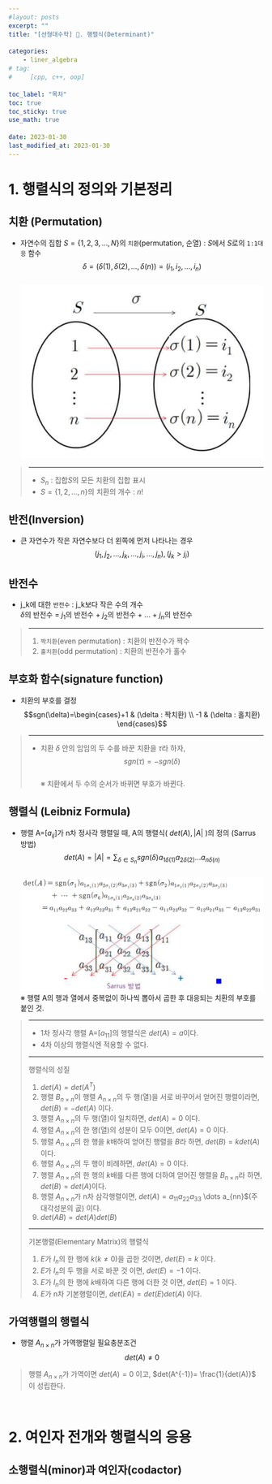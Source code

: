 ```yaml
---
#layout: posts
excerpt: ""
title: "[선형대수학] 📂. 행렬식(Determinant)"

categories:
    - liner_algebra
# tag:
#     [cpp, c++, oop]

toc_label: "목차"
toc: true
toc_sticky: true
use_math: true

date: 2023-01-30
last_modified_at: 2023-01-30
---
```


# 1. 행렬식의 정의와 기본정리
## 치환 (Permutation)
- 자연수의 집합 $S=\{1, 2, 3, \dots, N\}$의 `치환`(permutation, 순열) : $S$에서 $S$로의 `1:1대응` 함수  
$$\delta=( \delta(1), \delta(2), \dots, \delta(n) )=(i_1, i_2, \dots, i_n)$$  
![image](../../assets/images/liner_algebra/04_determinant/permutation.png)  
> ---
> - $S_n$ : 집합$S$의 모든 치환의 집합 표시  
> - $S=\{1, 2, \dots, n\}$의 치환의 개수 : $n!$  

## 반전(Inversion)
- 큰 자연수가 작은 자연수보다 더 왼쪽에 먼저 나타나는 경우  
$$(j_1, j_2, \dots, j_k, \dots, j_i, \dots, j_n), (j_k > j_i)$$  

## 반전수
- j_k에 대한 `반전수` : j_k보다 작은 수의 개수  
$\delta$의 반전수 = $j_1$의 반전수 + $j_2$의 반전수 + $\dots$ + $j_n$의 반전수  
> ---
> 1. `짝치환`(even permutation) : 치환의 반전수가 짝수  
> 2. `홀치환`(odd permutation) : 치환의 반전수가 홀수  

## 부호화 함수(signature function)
- 치환의 부호를 결정  
$$sgn(\delta)=\begin{cases}+1 & (\delta : 짝치환) \\ -1 & (\delta : 홀치환) \end{cases}$$
>
> ---
> - 치환 $\delta$ 안의 임임의 두 수를 바꾼 치환을 $\tau$라 하자,  
> $$sgn(\tau) = -sgn(\delta)$$  
> ※ 치환에서 두 수의 순서가 바뀌면 부호가 바뀐다.  

## 행렬식 (Leibniz Formula)
- 행렬 A=[$a_{ij}$]가 n차 정사각 행렬일 때, A의 행렬식( $det(A), |A|$ )의 정의  (Sarrus 방법)  
$$det(A) = |A| = \sum_{\delta \in S_n} {sgn(\delta)a_{1 \delta(1)}a_{2 \delta(2)} \dots a_{n \delta(n)}}$$  
![image](../../assets/images/liner_algebra/04_determinant/sarrus.png)  
※ 행렬 A의 행과 열에서 중복없이 하나씩 뽑아서 곱한 후 대응되는 치환의 부호를 붙인 것.  
> ---
> - 1차 정사각 행렬 A=[$a_{11}$]의 행렬식은 $det(A)=a$이다.  
> - 4차 이상의 행렬식엔 적용할 수 없다.  
>  
> ---
> 행렬식의 성질  
> 1. $det(A) = det(A^T)$  
> 2. 행렬 $B_{n \times n}$이 행렬 $A_{n \times n}$의 두 행(열)을 서로 바꾸어서 얻어진 행렬이라면, $det(B) = -det(A)$ 이다.  
> 3. 행렬 $A_{n \times n}$의 두 행(열)이 일치하면, $det(A) = 0$ 이다.  
> 4. 행렬 $A_{n \times n}$의 한 행(열)의 성분이 모두 $0$이면, $det(A) = 0$ 이다.  
> 5. 행렬 $A_{n \times n}$의 한 행을 $k$배하여 얻어진 행렬을 $B$라 하면, $det(B) = kdet(A)$ 이다.  
> 6. 행렬 $A_{n \times n}$의 두 행이 비례하면, $det(A)=0$ 이다.  
> 7. 행렬 $A_{n \times n}$의 한 행의 $k$배를 다른 행에 더하여 얻어진 행렬을 $B_{n \times n}$라 하면, $det(B) = det(A)$이다.  
> 8. 행렬 $A_{n \times n}$가 n차 삼각행렬이면, $det(A)=a_{11}a_{22}a_{33}$ \dots a_{nn}$(주대각성분의 곲) 이다.  
> 9. $det(AB) = det(A)det(B)$  
>
> ---
> 기본행렬(Elementary Matrix)의 행렬식  
> 1. $E$가 $I_n$의 한 행에 $k(k\ne0)$을 곱한 것이면, $det(E)=k$ 이다.  
> 2. $E$가 $I_n$의 두 행을 서로 바꾼 것 이면, $det(E)=-1$ 이다.  
> 3. $E$가 $I_n$의 한 행에 $k$배하여 다른 행에 더한 것 이면, $det(E)=1$ 이다.  
> 4. $E$가 n차 기본행렬이면, $det(EA) = det(E)det(A)$ 이다.  

## 가역행렬의 행렬식
- 행렬 $A_{n \times n}$가 가역행렬일 필요충분조건  
$$det(A) \ne 0$$  
> 행렬 $A_{n \times n}$가 가역이면 $det(A)=0$ 이고, $det(A^{-1})= \frac{1}{det(A)}$ 이 성립한다.

<br>

# 2. 여인자 전개와 행렬식의 응용
## 소행렬식(minor)과 여인자(codactor)


